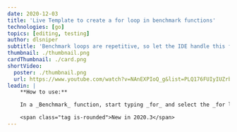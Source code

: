 ```yaml
---
date: 2020-12-03
title: 'Live Template to create a for loop in benchmark functions'
technologies: [go]
topics: [editing, testing]
author: dlsniper
subtitle: 'Benchmark loops are repetitive, so let the IDE handle this for you'
thumbnail: ./thumbnail.png
cardThumbnail: ./card.png
shortVideo:
  poster: ./thumbnail.png
  url: https://www.youtube.com/watch?v=NAnEXPIoQ_g&list=PLQ176FUIyIUZrbrlz4AY1V8VzBJKZyVlW&index=56
leadin: |
    **How to use:**

    In a _Benchmark_ function, start typing _for_ and select the _for loop_ Live Template from the list that matches the common benchmark loop _for i := 0; i < b.N; i++ {}_.

    <span class="tag is-rounded">New in 2020.3</span>
---
```

